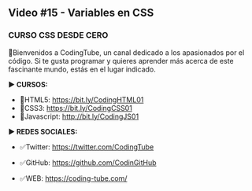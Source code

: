 ## Video #15 - Variables en CSS
### CURSO CSS DESDE CERO

👋Bienvenidos a CodingTube, un canal dedicado a los apasionados por el código. Si te gusta programar y quieres aprender más acerca de este fascinante mundo, estás en el lugar indicado.

**► CURSOS:**
- 📕HTML5: https://bit.ly/CodingHTML01
- 📘CSS3: https://bit.ly/CodingCSS01
- 📙Javascript: http://bit.ly/CodingJS01

**► REDES SOCIALES:**
- ✅Twitter: https://twitter.com/CodingTube

- ✅GitHub: https://github.com/CodinGitHub

- ✅WEB: https://coding-tube.com/